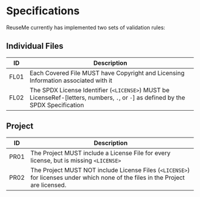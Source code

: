 <!-- 
SPDX-FileCopyrightText: 2023 Kevin de Jong <monkaii@hotmail.com>

SPDX-License-Identifier: GPL-3.0-or-later
-->

# Specifications

ReuseMe currently has implemented two sets of validation rules:

## Individual Files

| ID | Description |
| --- | --- |
| FL01 | Each Covered File MUST have Copyright and Licensing Information associated with it |
| FL02 | The SPDX License Identifier (`<LICENSE>`) MUST be LicenseRef-[letters, numbers, `.`, or `-`] as defined by the SPDX Specification |

## Project

| ID | Description |
| --- | --- |
| PR01 | The Project MUST include a License File for every license, but is missing `<LICENSE>` |
| PR02 | The Project MUST NOT include License Files (`<LICENSE>`) for licenses under which none of the files in the Project are licensed. |